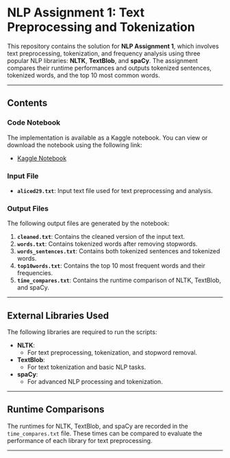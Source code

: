 
# NLP Assignment 1: Text Preprocessing and Tokenization

This repository contains the solution for **NLP Assignment 1**, which involves text preprocessing, tokenization, and frequency analysis using three popular NLP libraries: **NLTK**, **TextBlob**, and **spaCy**. The assignment compares their runtime performances and outputs tokenized sentences, tokenized words, and the top 10 most common words.

---

## **Contents**

### **Code Notebook**
The implementation is available as a Kaggle notebook. You can view or download the notebook using the following link:

- [Kaggle Notebook](https://www.kaggle.com/code/pawaritdilokwuttisit/nlp-assignment1)

### **Input File**
- **`aliced29.txt`**: Input text file used for text preprocessing and analysis.

### **Output Files**
The following output files are generated by the notebook:
1. **`cleaned.txt`**: Contains the cleaned version of the input text.
2. **`words.txt`**: Contains tokenized words after removing stopwords.
3. **`words_sentences.txt`**: Contains both tokenized sentences and tokenized words.
4. **`top10words.txt`**: Contains the top 10 most frequent words and their frequencies.
5. **`time_compares.txt`**: Contains the runtime comparison of NLTK, TextBlob, and spaCy.

---

## **External Libraries Used**
The following libraries are required to run the scripts:
- **NLTK**:
  - For text preprocessing, tokenization, and stopword removal.
- **TextBlob**:
  - For text tokenization and basic NLP tasks.
- **spaCy**:
  - For advanced NLP processing and tokenization.

---

## **Runtime Comparisons**
The runtimes for NLTK, TextBlob, and spaCy are recorded in the `time_compares.txt` file. These times can be compared to evaluate the performance of each library for text preprocessing.

---

